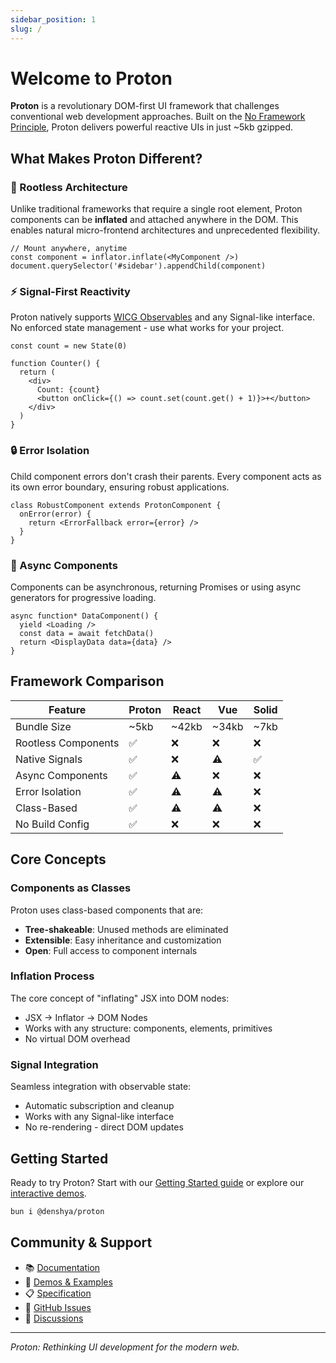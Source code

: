 ```yaml
---
sidebar_position: 1
slug: /
---
```


# Welcome to Proton

**Proton** is a revolutionary DOM-first UI framework that challenges conventional web development approaches. Built on the [No Framework Principle](https://dev.to/framemuse/no-framework-principle-arised-2n39), Proton delivers powerful reactive UIs in just ~5kb gzipped.

## What Makes Proton Different?

### 🎯 Rootless Architecture
Unlike traditional frameworks that require a single root element, Proton components can be **inflated** and attached anywhere in the DOM. This enables natural micro-frontend architectures and unprecedented flexibility.

```tsx
// Mount anywhere, anytime
const component = inflator.inflate(<MyComponent />)
document.querySelector('#sidebar').appendChild(component)
```

### ⚡ Signal-First Reactivity
Proton natively supports [WICG Observables](https://github.com/WICG/observable) and any Signal-like interface. No enforced state management - use what works for your project.

```tsx
const count = new State(0)

function Counter() {
  return (
    <div>
      Count: {count}
      <button onClick={() => count.set(count.get() + 1)}>+</button>
    </div>
  )
}
```

### 🔒 Error Isolation
Child component errors don't crash their parents. Every component acts as its own error boundary, ensuring robust applications.

```tsx
class RobustComponent extends ProtonComponent {
  onError(error) {
    return <ErrorFallback error={error} />
  }
}
```

### 🚀 Async Components
Components can be asynchronous, returning Promises or using async generators for progressive loading.

```tsx
async function* DataComponent() {
  yield <Loading />
  const data = await fetchData()
  return <DisplayData data={data} />
}
```

## Framework Comparison

| Feature | Proton | React | Vue | Solid |
|---------|--------|-------|-----|-------|
| Bundle Size | ~5kb | ~42kb | ~34kb | ~7kb |
| Rootless Components | ✅ | ❌ | ❌ | ❌ |
| Native Signals | ✅ | ❌ | ⚠️ | ✅ |
| Async Components | ✅ | ⚠️ | ❌ | ❌ |
| Error Isolation | ✅ | ⚠️ | ⚠️ | ❌ |
| Class-Based | ✅ | ⚠️ | ⚠️ | ❌ |
| No Build Config | ✅ | ❌ | ❌ | ❌ |

## Core Concepts

### Components as Classes
Proton uses class-based components that are:
- **Tree-shakeable**: Unused methods are eliminated
- **Extensible**: Easy inheritance and customization  
- **Open**: Full access to component internals

### Inflation Process
The core concept of "inflating" JSX into DOM nodes:
- JSX → Inflator → DOM Nodes
- Works with any structure: components, elements, primitives
- No virtual DOM overhead

### Signal Integration
Seamless integration with observable state:
- Automatic subscription and cleanup
- Works with any Signal-like interface
- No re-rendering - direct DOM updates

## Getting Started

Ready to try Proton? Start with our [Getting Started guide](./learn/learn.md) or explore our [interactive demos](./demos/demos.md).

```bash
bun i @denshya/proton
```

## Community & Support

- 📚 [Documentation](./learn/learn.md)
- 🧪 [Demos & Examples](./demos/demos.md)
- 📋 [Specification](./specification.md)
- 🐛 [GitHub Issues](https://github.com/denshya/proton/issues)
- 💬 [Discussions](https://github.com/denshya/proton/discussions)

---

*Proton: Rethinking UI development for the modern web.*